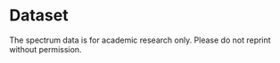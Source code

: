 # Dataset
The spectrum data is for academic research only. Please do not reprint without permission.
